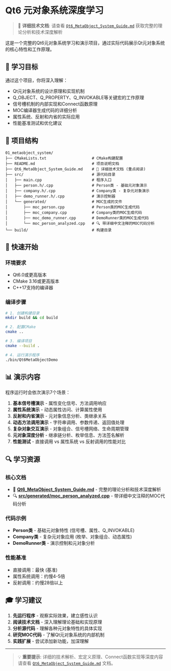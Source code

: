 # Qt6 元对象系统深度学习

> 📖 **详细技术文档**: 请查看 [`Qt6_MetaObject_System_Guide.md`](Qt6_MetaObject_System_Guide.md) 获取完整的理论分析和技术深度解析

这是一个完整的Qt6元对象系统学习和演示项目，通过实际代码展示Qt元对象系统的核心特性和工作原理。

## 🎯 学习目标

通过这个项目，你将深入理解：
- Qt元对象系统的设计原理和实现机制
- Q_OBJECT、Q_PROPERTY、Q_INVOKABLE等关键宏的工作原理
- 信号槽机制的内部实现和Connect函数原理
- MOC编译器生成代码的详细分析
- 属性系统、反射和内省的实际应用
- 性能基准测试和优化建议

## 📁 项目结构

```
01_metaobject_system/
├── CMakeLists.txt                    # CMake构建配置
├── README.md                         # 项目说明文档
├── Qt6_MetaObject_System_Guide.md    # 📖 详细技术文档 (重点阅读)
├── src/                              # 源代码目录
│   ├── main.cpp                      # 程序入口
│   ├── person.h/.cpp                 # Person类 - 基础元对象演示
│   ├── company.h/.cpp                # Company类 - 复杂元对象演示
│   ├── demo_runner.h/.cpp            # 演示控制器
│   └── generated/                    # MOC生成的文件
│       ├── moc_person.cpp            # Person类的MOC生成代码
│       ├── moc_company.cpp           # Company类的MOC生成代码
│       ├── moc_demo_runner.cpp       # DemoRunner类的MOC生成代码
│       └── moc_person_analyzed.cpp   # 🔍 带详细中文注释的MOC代码分析
└── build/                            # 构建目录
```

## 🚀 快速开始

### 环境要求
- Qt6.0或更高版本
- CMake 3.16或更高版本  
- C++17支持的编译器

### 编译步骤
```bash
# 1. 创建构建目录
mkdir build && cd build

# 2. 配置CMake
cmake ..

# 3. 编译项目
cmake --build .

# 4. 运行演示程序
./bin/Qt6MetaObjectDemo
```

## 📊 演示内容

程序运行时会依次演示7个场景：

1. **基本信号槽演示** - 属性变化信号、方法调用响应
2. **属性系统演示** - 动态属性访问、计算属性使用
3. **反射和内省演示** - 元对象信息分析、类继承关系
4. **动态方法调用演示** - 字符串调用、参数传递、返回值处理
5. **复杂对象交互演示** - 对象组合、信号槽网络、生命周期管理
6. **元对象深度分析** - 继承链分析、枚举信息、方法签名解析
7. **性能测试** - 直接调用 vs 属性系统 vs 反射调用的性能对比

## 🔍 学习资源

### 核心文档
- 📖 **[Qt6_MetaObject_System_Guide.md](Qt6_MetaObject_System_Guide.md)** - 完整的理论分析和技术深度解析
- 🔍 **[src/generated/moc_person_analyzed.cpp](src/generated/moc_person_analyzed.cpp)** - 带详细中文注释的MOC代码分析

### 代码示例
- **Person类** - 基础元对象特性 (信号槽、属性、Q_INVOKABLE)
- **Company类** - 复杂元对象应用 (枚举、对象组合、动态属性)
- **DemoRunner类** - 演示控制和元对象分析

### 性能基准
- 直接调用：最快 (基准)
- 属性系统调用：约慢4-5倍
- 反射调用：约慢28倍以上

## 🎓 学习建议

1. **先运行程序** - 观察实际效果，建立感性认识
2. **阅读技术文档** - 深入理解理论基础和实现原理
3. **分析源代码** - 理解各种元对象特性的具体实现
4. **研究MOC代码** - 了解Qt元对象系统的内部机制
5. **实践扩展** - 尝试添加新功能，加深理解

---

> 💡 **重要提示**: 详细的技术解析、宏定义原理、Connect函数实现等深度内容请查看 [`Qt6_MetaObject_System_Guide.md`](Qt6_MetaObject_System_Guide.md) 文档。